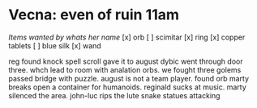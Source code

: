 # Vecna: even of ruin 11am

_Items wanted by whats her name_
[x] orb
[ ] scimitar
[x] ring
[x] copper tablets
[ ] blue silk
[x] wand

reg found knock spell scroll gave it to august
dybic went through door three. whch lead to room with analation orbs.
we fought three golems
passed bridge with puzzle. august is not a team player.
found orb
marty breaks open a container for humanoids.
reginald sucks at music.
marty silenced the area.
john-luc rips the lute
snake statues attacking

